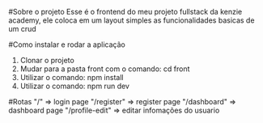 #Sobre o projeto
Esse é o frontend do meu projeto fullstack da kenzie academy, ele coloca em um layout simples as funcionalidades basicas de um crud

#Como instalar e rodar a aplicação

1. Clonar o projeto
2. Mudar para a pasta front com o comando: cd front
3. Utilizar o comando: npm install
4. Utilizar o comando: npm run dev

#Rotas
"/" => login page
"/register" => register page
"/dashboard" => dashboard page
"/profile-edit" => editar infomações do usuario